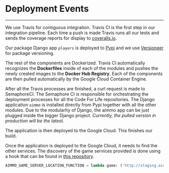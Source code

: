 # Deployment Events

---

We use Travis for contiguous integration. Travis CI is the first step in our integration pipeline. Each time a push is made Travis runs all our tests and sends the coverage reports for display to [coveralls.io](https://coveralls.io/). 

Our package Django app `players` is deployed to [Pypi](https://pypi.python.org/pypi/aimmo) and we use [Versioneer](https://github.com/warner/python-versioneer) for package versioning.

The rest of the components are Dockerized. Travis CI automatically recognizes the **Dockerfiles** inside of each of the modules and pushes the newly created images to the **Docker Hub Registry**. Each of the components are then pulled automatically by the Google Cloud Container Engine. 

After all the Travis processes are finished, a curl request is made to SemaphoreCI. The Semaphore CI is responsible for orchestrating the deployment processes for all the Code For Life repositories. The Django application `aimmo` is installed directly from Pypi together with all the other modules. Due to the modularity of Django, the aimmo app can be just plugged inside the bigger Django project. _Currently, the pulled version in production will be the latest._

The application is then deployed to the Google Cloud. This finishes our build.

Once the application is deployed to the Google Cloud, it needs to find the other services. The discovery of the game services provided is done using a hook that can be found in [this repository](https://github.com/ocadotechnology/codeforlife-deploy-appengine). 

```python
AIMMO_GAME_SERVER_LOCATION_FUNCTION = lambda game: ('http://staging.aimmo.codeforlife.education', "/game/%s/socket.io" % game)
```
